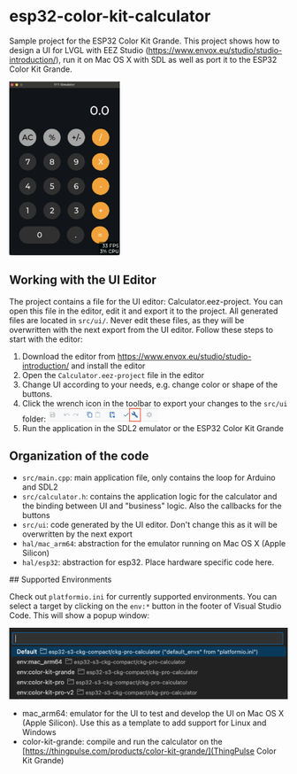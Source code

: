 # esp32-color-kit-calculator

Sample project for the ESP32 Color Kit Grande. This project shows how to design a UI for LVGL with EEZ Studio (https://www.envox.eu/studio/studio-introduction/), run it on Mac OS X with SDL as well as port it to the ESP32 Color Kit Grande.

<img src="/resources/images/Calculator.png" alt="ESP32 Color Kit Grande" width="200"/>

## Working with the UI Editor

The project contains a file for the UI editor: Calculator.eez-project. You can open this file in the editor, edit it and export it to the project. All generated files are located in `src/ui/`. Never edit these files, as they will be overwritten with the next export from the UI editor. Follow these steps to start with the editor:

1. Download the editor from https://www.envox.eu/studio/studio-introduction/ and install the editor
2. Open the `Calculator.eez-project` file in the editor
3. Change UI according to your needs, e.g. change color or shape of the buttons.
4. Click the wrench icon in the toolbar to export your changes to the `src/ui` folder: <img src="/resources/images/EEZStudioToolbarWrench.png" alt="EEZ Studio Toolbar" width="200"/>
5. Run the application in the SDL2 emulator or the ESP32 Color Kit Grande

## Organization of the code

* `src/main.cpp`: main application file, only contains the loop for Arduino and SDL2
* `src/calculator.h`: contains the application logic for the calculator and the binding between UI and "business" logic. Also the callbacks for the buttons
* `src/ui`: code generated by the UI editor. Don't change this as it will be overwritten by the next export
* `hal/mac_arm64`: abstraction for the emulator running on Mac OS X (Apple Silicon)
* `hal/esp32`: abstraction for esp32. Place hardware specific code here.

## Supported Environments

Check out `platformio.ini` for currently supported environments. You can select a target by clicking on the `env:*` button in the footer of Visual Studio Code. This will show a popup window:

<img src="/resources/images/Environments.png" alt="ESP32 Color Kit Grande"/>

* mac_arm64: emulator for the UI to test and develop the UI on Mac OS X (Apple Silicon). Use this as a template to add support for Linux and Windows
* color-kit-grande: compile and run the calculator on the [https://thingpulse.com/products/color-kit-grande/](ThingPulse Color Kit Grande) 